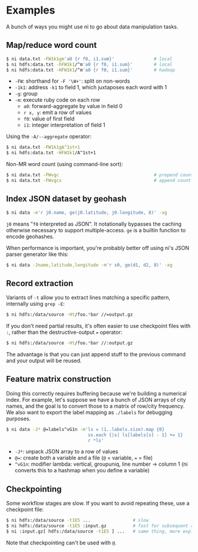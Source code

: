 # Examples
A bunch of ways you might use ni to go about data manipulation tasks.

## Map/reduce word count
```sh
$ ni data.txt -FW1k1gm'a0 {r f0, i1.sum}'               # local
$ ni hdfs:data.txt -hFW1k1/^m'a0 {r f0, i1.sum}'        # local
$ ni hdfs:data.txt -HFW1k1/^m'a0 {r f0, i1.sum}'        # hadoop
```

- `-FW`: shorthand for `-F '\W+'`: split on non-words
- `-1k1`: address `-k1` to field 1, which juxtaposes each word with 1
- `-g`: group
- `-m`: execute ruby code on each row
    - `a0`: forward-aggregate by value in field 0
    - `r x, y`: emit a row of values
    - `f0`: value of first field
    - `i1`: integer interpretation of field 1

Using the `-A/--aggregate` operator:

```sh
$ ni data.txt -FW1k1gA^1st+1
$ ni hdfs:data.txt -HFW1k1/A^1st+1
```

Non-MR word count (using command-line sort):

```sh
$ ni data.txt -FWvgc                                    # prepend count
$ ni data.txt -FWvgcx                                   # append count
```

## Index JSON dataset by geohash
```sh
$ ni data -m'r j0.name, ge(j0.latitude, j0.longitude, 8)' -xg
```

`j0` means "`f0` interpreted as JSON". It notationally bypasses the caching
otherwise necessary to support multiple-access. `ge` is a builtin function to
encode geohashes.

When performance is important, you're probably better off using ni's JSON
parser generator like this:

```sh
$ ni data -Jname,latitude,longitude -m'r s0, ge(d1, d2, 8)' -xg
```

## Record extraction
Variants of `-t` allow you to extract lines matching a specific pattern,
internally using `grep -E`:

```sh
$ ni hdfs:/data/source -Ht/foo.*bar //=output.gz
```

If you don't need partial results, it's often easier to use checkpoint files
with `:`, rather than the destructive-output `=` operator:

```sh
$ ni hdfs:/data/source -Ht/foo.*bar //:output.gz
```

The advantage is that you can just append stuff to the previous command and
your output will be reused.

## Feature matrix construction
Doing this correctly requires buffering because we're building a numerical
index. For example, let's suppose we have a bunch of JSON arrays of city names,
and the goal is to convert those to a matrix of row/city frequency. We also
want to export the label mapping as `./labels` for debugging purposes.

```sh
$ ni data -J* @=labels^vG1n -m'ls = (1..labels.size).map {0}
                               ss.each {|s| ls[labels[s] - 1] += 1}
                               r *ls'
```

- `-J*`: unpack JSON array to a row of values
- `@=`: create both a variable and a file (`@` = variable, `=` = file)
- `^vG1n`: modifier lambda: vertical, groupuniq, line number -> column 1
  (ni converts this to a hashmap when you define a variable)

## Checkpointing
Some workflow stages are slow. If you want to avoid repeating these, use a
checkpoint file:

```sh
$ ni hdfs:/data/source -t1E5 ...                # slow
$ ni hdfs:/data/source -t1E5 :input.gz          # fast for subsequent runs
$ ni :input.gz[ hdfs:/data/source -t1E5 ] ...   # same thing, more explicit
```

Note that checkpointing can't be used with `@`.
